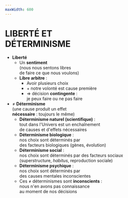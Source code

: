 ```yaml
---
maxWidth: 600
---
```


# **LIBERTÉ ET <br> DÉTERMINISME** 
- **Liberté** <!--fold-->
  - Un **sentiment** <br> (nous nous sentons libres <br> de faire ce que nous voulons) 
  - **Libre arbitre** :  <!--fold-->
    - Avoir plusieurs choix
    - \+ notre volonté est cause première
    - => décision **contingente** :  <br> je peux faire ou ne pas faire
- ≠ **Déterminisme** <br> (une cause produit un effet  <br>**nécessaire** : toujours le même)  <!--fold-->
  - **Déterminisme naturel (scientifique)** :  <br>tout dans l'Univers est un  enchaînement <br>de causes et d'effets nécessaires
  - **Déterminisme biologique** :  <br>nos choix sont déterminés par  <br>des facteurs biologiques (gènes, évolution)
  - **Déterminisme social** :  <br>nos choix sont déterminés par des  facteurs sociaux <br>(superstructure, *habitus*, reproduction sociale)
  - **Déterminisme psychique** :  <br>nos choix sont déterminés par  <br>des causes mentales inconscientes
  - Ces ≠ déterminismes sont **inconscients** :  <br> nous n'en avons pas connaissance <br>au moment de nos décisions